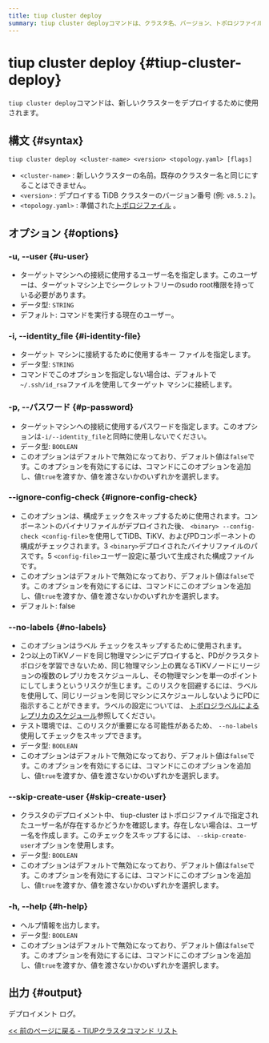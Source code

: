 ```yaml
---
title: tiup cluster deploy
summary: tiup cluster deployコマンドは、クラスタ名、バージョン、トポロジファイルなどのオプションを指定して新しいクラスタをデプロイするために使用されます。追加オプションには、ユーザー、IDファイル、パスワード、構成チェックの無視、ラベルのスキップ、ユーザー作成のスキップ、ヘルプなどがあります。出力はデプロイメントログです。
---
```


# tiup cluster deploy {#tiup-cluster-deploy}

`tiup cluster deploy`コマンドは、新しいクラスターをデプロイするために使用されます。

## 構文 {#syntax}

```shell
tiup cluster deploy <cluster-name> <version> <topology.yaml> [flags]
```

-   `<cluster-name>` : 新しいクラスターの名前。既存のクラスター名と同じにすることはできません。
-   `<version>` : デプロイする TiDB クラスターのバージョン番号 (例: `v8.5.2` )。
-   `<topology.yaml>` : 準備された[トポロジファイル](/tiup/tiup-cluster-topology-reference.md) 。

## オプション {#options}

### -u, --user {#u-user}

-   ターゲットマシンへの接続に使用するユーザー名を指定します。このユーザーは、ターゲットマシン上でシークレットフリーのsudo root権限を持っている必要があります。
-   データ型: `STRING`
-   デフォルト: コマンドを実行する現在のユーザー。

### -i, --identity_file {#i-identity-file}

-   ターゲット マシンに接続するために使用するキー ファイルを指定します。
-   データ型: `STRING`
-   コマンドでこのオプションを指定しない場合は、デフォルトで`~/.ssh/id_rsa`ファイルを使用してターゲット マシンに接続します。

### -p, --パスワード {#p-password}

-   ターゲットマシンへの接続に使用するパスワードを指定します。このオプションは`-i/--identity_file`と同時に使用しないでください。
-   データ型: `BOOLEAN`
-   このオプションはデフォルトで無効になっており、デフォルト値は`false`です。このオプションを有効にするには、コマンドにこのオプションを追加し、値`true`を渡すか、値を渡さないかのいずれかを選択します。

### --ignore-config-check {#ignore-config-check}

-   このオプションは、構成チェックをスキップするために使用されます。コンポーネントのバイナリファイルがデプロイされた後、 `<binary> --config-check <config-file>`を使用してTiDB、TiKV、およびPDコンポーネントの構成がチェックされます。3 `<binary>`デプロイされたバイナリファイルのパスです。5 `<config-file>`ユーザー設定に基づいて生成された構成ファイルです。
-   このオプションはデフォルトで無効になっており、デフォルト値は`false`です。このオプションを有効にするには、コマンドにこのオプションを追加し、値`true`を渡すか、値を渡さないかのいずれかを選択します。
-   デフォルト: false

### --no-labels {#no-labels}

-   このオプションはラベル チェックをスキップするために使用されます。
-   2つ以上のTiKVノードを同じ物理マシンにデプロイすると、PDがクラスタトポロジを学習できないため、同じ物理マシン上の異なるTiKVノードにリージョンの複数のレプリカをスケジュールし、その物理マシンを単一のポイントにしてしまうというリスクが生じます。このリスクを回避するには、ラベルを使用して、同じリージョンを同じマシンにスケジュールしないようにPDに指示することができます。ラベルの設定については、 [トポロジラベルによるレプリカのスケジュール](/schedule-replicas-by-topology-labels.md)参照してください。
-   テスト環境では、このリスクが重要になる可能性があるため、 `--no-labels`使用してチェックをスキップできます。
-   データ型: `BOOLEAN`
-   このオプションはデフォルトで無効になっており、デフォルト値は`false`です。このオプションを有効にするには、コマンドにこのオプションを追加し、値`true`を渡すか、値を渡さないかのいずれかを選択します。

### --skip-create-user {#skip-create-user}

-   クラスタのデプロイメント中、 tiup-cluster はトポロジファイルで指定されたユーザー名が存在するかどうかを確認します。存在しない場合は、ユーザー名を作成します。このチェックをスキップするには、 `--skip-create-user`オプションを使用します。
-   データ型: `BOOLEAN`
-   このオプションはデフォルトで無効になっており、デフォルト値は`false`です。このオプションを有効にするには、コマンドにこのオプションを追加し、値`true`を渡すか、値を渡さないかのいずれかを選択します。

### -h, --help {#h-help}

-   ヘルプ情報を出力します。
-   データ型: `BOOLEAN`
-   このオプションはデフォルトで無効になっており、デフォルト値は`false`です。このオプションを有効にするには、コマンドにこのオプションを追加し、値`true`を渡すか、値を渡さないかのいずれかを選択します。

## 出力 {#output}

デプロイメント ログ。

[&lt;&lt; 前のページに戻る - TiUPクラスタコマンド リスト](/tiup/tiup-component-cluster.md#command-list)
